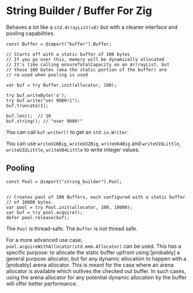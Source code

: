 # String Builder / Buffer For Zig

Behaves a lot like a `std.ArrayList(u8)` but with a cleaner interface and pooling capabilities.

```zig
const Buffer = @import("buffer").Buffer;

// Starts off with a static buffer of 100 bytes
// If you go over this, memory will be dynamically allocated 
// It's like calling ensureTotalCapacity on an ArrrayList, but
// those 100 bytes (aka the static portion of the buffer) are 
// re-used when pooling is used

var buf = try Buffer.init(allocator, 100);

try buf.writeByte('o');
try buf.write("ver 9000!1");
buf.truncate(1);

buf.len();  // 10
buf.string(); // "over 9000!"
```

You can call `buf.writer()` to get an `std.io.Writer`.

You can use `writeU16Big`, `writeU32Big`, `writeU64Big` and `writeU16Little`, `writeU32Little`, `writeU64Little` to write integer values.

## Pooling

```zig
const Pool = @import("string_builder").Pool;


// Creates pool of 100 Buffers, each configured with a static buffer
// of 10000 bytes
var pool = try Pool.init(allocator, 100, 10000);
var buf = try pool.acquire();
defer pool.release(buf);
```

The `Pool` is thread-safe. The `Buffer` is not thread safe.

For a more advanced use case, `pool.acquireWithAllocator(std.mem.Allocator)` can be used. This has a specific purpose: to allocate the static buffer upfront using [probably] a general purpose allocator, but for any dynamic allocation to happen with a [probably] arena allocator. This is meant for the case where an arena allocator is available which outlives the checked out buffer. In such cases, using the arena allocator for any potential dynamic allocation by the buffer will offer better performance.
